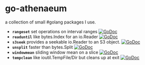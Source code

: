go-athenaeum
============

a collection of small #golang packages I use.

+ **`rangeset`** set operations on interval ranges [![GoDoc](https://godoc.org/github.com/brentp/go-athenaeum/rangeset?status.png)](https://godoc.org/github.com/brentp/go-athenaeum/rangeset)
+ **`readuntil`** like bytes.Index for an io.Reader [![GoDoc](https://godoc.org/github.com/brentp/go-athenaeum/readuntil?status.png)](https://godoc.org/github.com/brentp/go-athenaeum/readuntil)
+ **`s3seek`** provides a seekable io.Reader to an S3 object. [![GoDoc](https://godoc.org/github.com/brentp/go-athenaeum/s3seek?status.png)](https://godoc.org/github.com/brentp/go-athenaeum/s3seek)
+ **`unsplit`** faster than bytes.Split [![GoDoc](https://godoc.org/github.com/brentp/go-athenaeum/unsplit?status.png)](https://godoc.org/github.com/brentp/go-athenaeum/unsplit)
+ **`windowmean`** sliding window mean on a slice [![GoDoc](https://godoc.org/github.com/brentp/windowmean?status.png)](https://godoc.org/github.com/brentp/windowmean)
+ **`tempclean`** like ioutil.TempFile/Dir but cleans up at exit [![GoDoc](https://godoc.org/github.com/brentp/go-athenaeum/tempclean?status.png)](https://godoc.org/github.com/brentp/go-athenaeum/tempclean)
